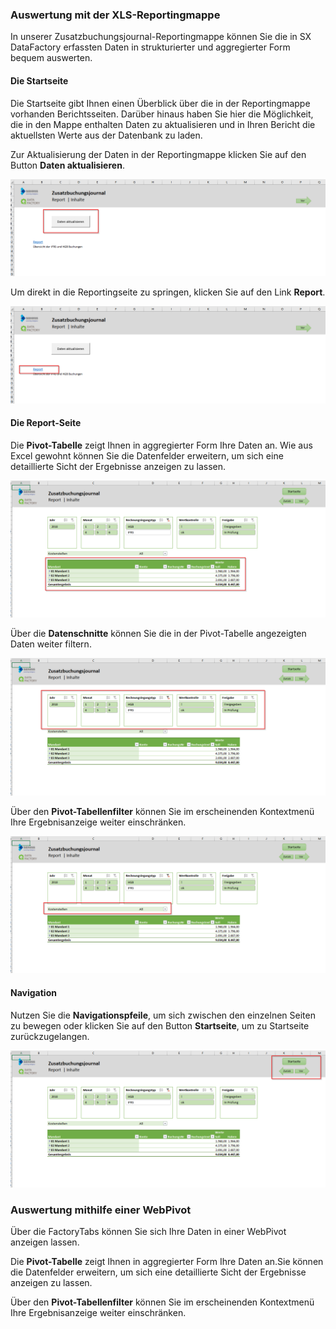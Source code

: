 ### Auswertung mit der XLS-Reportingmappe

In unserer Zusatzbuchungsjournal-Reportingmappe können Sie die in SX DataFactory erfassten Daten in strukturierter und aggregierter Form bequem auswerten.

#### Die Startseite

Die Startseite gibt Ihnen einen Überblick über die in der Reportingmappe vorhanden Berichtsseiten. Darüber hinaus haben Sie hier die Möglichkeit, die in den Mappe enthalten Daten zu aktualisieren und in Ihren Bericht die aktuellsten Werte aus der Datenbank zu laden.

Zur Aktualisierung der Daten in der Reportingmappe klicken Sie auf den Button **Daten aktualisieren**.

![](/Pictures/Datenauswertung/XLS_Report_2.png)

Um direkt in die Reportingseite zu springen, klicken Sie auf den Link **Report**.

![](/Pictures/Datenauswertung/XLS_Report_1.png)

#### Die Report-Seite

Die **Pivot-Tabelle** zeigt Ihnen in aggregierter Form Ihre Daten an. Wie aus Excel gewohnt können Sie die Datenfelder erweitern, um sich eine detaillierte Sicht der Ergebnisse anzeigen zu lassen.

![](/Pictures/Datenauswertung/XLS_Report_5.png)

Über die **Datenschnitte** können Sie die in der Pivot-Tabelle angezeigten Daten weiter filtern.

![](/Pictures/Datenauswertung/XLS_Report_3.png)

Über den **Pivot-Tabellenfilter** können Sie im erscheinenden Kontextmenü Ihre Ergebnisanzeige weiter einschränken.

![](/Pictures/Datenauswertung/XLS_Report_4.png)

#### Navigation

Nutzen Sie die **Navigationspfeile**, um sich zwischen den einzelnen Seiten zu bewegen  oder klicken Sie auf den Button **Startseite**, um zu Startseite zurückzugelangen.

![](/Pictures/Datenauswertung/XLS_Report_6.png)

### Auswertung mithilfe einer WebPivot

Über die FactoryTabs können Sie sich Ihre Daten in einer WebPivot anzeigen lassen.

Die **Pivot-Tabelle** zeigt Ihnen in aggregierter Form Ihre Daten an.Sie können die Datenfelder erweitern, um sich eine detaillierte Sicht der Ergebnisse anzeigen zu lassen.



Über den **Pivot-Tabellenfilter** können Sie im erscheinenden Kontextmenü Ihre Ergebnisanzeige weiter einschränken.

